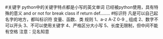 #关键字
python中的关键字特点都是小写的英文单词
已经被python使用，具有特殊的意义
and or not for break class if return def........
#标识符
凡是可以自己起名字的地方，都叫标识符
变量、函数、类
规则
	1、a-z A-Z 0-9 _ 组成
	2、数字不可以开头
	3、不可以使用关键字
	4、严格区分大小写
	5、长度无限制，但中间不能有空格
注意：见名知意